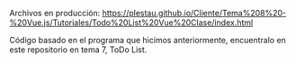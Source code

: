 Archivos en producción: https://plestau.github.io/Cliente/Tema%208%20-%20Vue.js/Tutoriales/Todo%20List%20Vue%20Clase/index.html

Código basado en el programa que hicimos anteriormente, encuentralo en este repositorio en tema 7, ToDo List.
